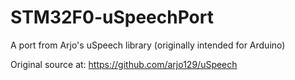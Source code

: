 # STM32F0-uSpeechPort
A port from Arjo's uSpeech library (originally intended for Arduino)

Original source at: https://github.com/arjo129/uSpeech